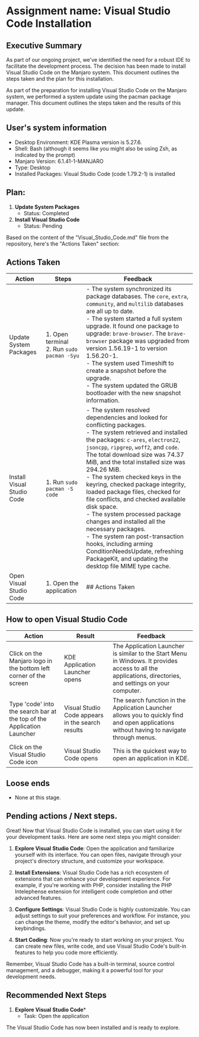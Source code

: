 # Assignment name: Visual Studio Code Installation

## Executive Summary 

As part of our ongoing project, we've identified the need for a robust IDE to facilitate the development process. The decision has been made to install Visual Studio Code on the Manjaro system. This document outlines the steps taken and the plan for this installation.

As part of the preparation for installing Visual Studio Code on the Manjaro system, we performed a system update using the pacman package manager. This document outlines the steps taken and the results of this update.

## User's system information

- Desktop Environment: KDE Plasma version is 5.27.6.
- Shell: Bash (although it seems like you might also be using Zsh, as indicated by the prompt)
- Manjaro Version: 6.1.41-1-MANJARO
- Type: Desktop
- Installed Packages: Visual Studio Code (code 1.79.2-1) is installed

## Plan: 

1. **Update System Packages**
   - Status: Completed
2. **Install Visual Studio Code**
   - Status: Pending

Based on the content of the "Visual_Studio_Code.md" file from the repository, here's the "Actions Taken" section:

## Actions Taken

| Action | Steps | Feedback |
| --- | --- | --- |
| Update System Packages | 1. Open terminal<br>2. Run `sudo pacman -Syu` | - The system synchronized its package databases. The `core`, `extra`, `community`, and `multilib` databases are all up to date.<br>- The system started a full system upgrade. It found one package to upgrade: `brave-browser`. The `brave-browser` package was upgraded from version 1.56.19-1 to version 1.56.20-1.<br>- The system used Timeshift to create a snapshot before the upgrade.<br>- The system updated the GRUB bootloader with the new snapshot information. |
| Install Visual Studio Code | 1. Run `sudo pacman -S code` | - The system resolved dependencies and looked for conflicting packages.<br>- The system retrieved and installed the packages: `c-ares`, `electron22`, `jsoncpp`, `ripgrep`, `woff2`, and `code`. The total download size was 74.37 MiB, and the total installed size was 294.26 MiB.<br>- The system checked keys in the keyring, checked package integrity, loaded package files, checked for file conflicts, and checked available disk space.<br>- The system processed package changes and installed all the necessary packages.<br>- The system ran post-transaction hooks, including arming ConditionNeedsUpdate, refreshing PackageKit, and updating the desktop file MIME type cache. |
| Open Visual Studio Code | 1. Open the application | ## Actions Taken

## How to open Visual Studio Code

| Action | Result | Feedback |
| --- | --- | --- |
| Click on the Manjaro logo in the bottom left corner of the screen | KDE Application Launcher opens | The Application Launcher is similar to the Start Menu in Windows. It provides access to all the applications, directories, and settings on your computer. |
| Type 'code' into the search bar at the top of the Application Launcher | Visual Studio Code appears in the search results | The search function in the Application Launcher allows you to quickly find and open applications without having to navigate through menus. |
| Click on the Visual Studio Code icon | Visual Studio Code opens | This is the quickest way to open an application in KDE. |

## Loose ends

- None at this stage.

## Pending actions  / Next steps.

Great! Now that Visual Studio Code is installed, you can start using it for your development tasks. Here are some next steps you might consider:

1. **Explore Visual Studio Code**: Open the application and familiarize yourself with its interface. You can open files, navigate through your project's directory structure, and customize your workspace.

2. **Install Extensions**: Visual Studio Code has a rich ecosystem of extensions that can enhance your development experience. For example, if you're working with PHP, consider installing the PHP Intelephense extension for intelligent code completion and other advanced features.

3. **Configure Settings**: Visual Studio Code is highly customizable. You can adjust settings to suit your preferences and workflow. For instance, you can change the theme, modify the editor's behavior, and set up keybindings.

4. **Start Coding**: Now you're ready to start working on your project. You can create new files, write code, and use Visual Studio Code's built-in features to help you code more efficiently.

Remember, Visual Studio Code has a built-in terminal, source control management, and a debugger, making it a powerful tool for your development needs.

## Recommended Next Steps 

1. **Explore Visual Studio Code***
   - Task: Open the application

The Visual Studio Code has now been installed and is ready to explore.
